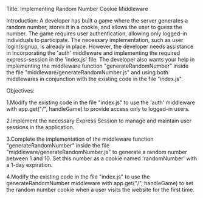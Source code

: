 Title: Implementing Random Number Cookie Middleware

Introduction:
A developer has built a game where the server generates a random number, stores it in a cookie, and allows the user to guess the number. The game requires user authentication, allowing only logged-in individuals to participate. The necessary implementation, such as user login/signup, is already in place. However, the developer needs assistance in incorporating the 'auth' middleware and implementing the required express-session in the 'index.js' file. The developer also wants your help in implementing the middleware function "generateRandomNumber" inside the file "middleware/generateRandomNumber.js" and using both middlewares in conjunction with the existing code in the file "index.js".

Objectives:

1.Modify the existing code in the file "index.js" to use the 'auth' middleware with app.get("/", handleGame) to provide access only to logged-in users.

2.Implement the necessary Express Session to manage and maintain user sessions in the application.

3.Complete the implementation of the middleware function "generateRandomNumber" inside the file "middleware/generateRandomNumber.js" to generate a random number between 1 and 10. Set this number as a cookie named 'randomNumber' with a 1-day expiration.

4.Modify the existing code in the file "index.js" to use the generateRandomNumber middleware with app.get("/", handleGame) to set the random number cookie when a user visits the website for the first time.
